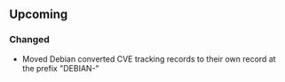 ## Upcoming
### Changed
- Moved Debian converted CVE tracking records to their own record at the prefix "DEBIAN-"
